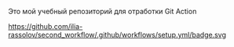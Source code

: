 Это мой учебный репозиторий для отработки Git Action

https://github.com/ilia-rassolov/second_workflow/.github/workflows/setup.yml/badge.svg